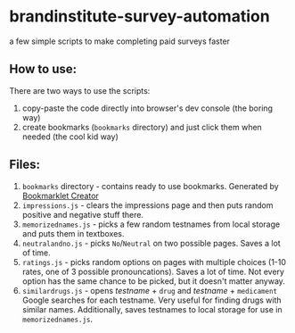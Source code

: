 # brandinstitute-survey-automation
a few simple scripts to make completing paid surveys faster

## How to use:
There are two ways to use the scripts:
1. copy-paste the code directly into browser's dev console (the boring way)
2. create bookmarks (`bookmarks` directory) and just click them when needed (the cool kid way)
## Files:
1. `bookmarks` directory - contains ready to use bookmarks. Generated by [Bookmarklet Creator](https://mrcoles.com/bookmarklet/)
2. `impressions.js` - clears the impressions page and then puts random positive and negative stuff there.
3. `memorizednames.js` - picks a few random testnames from local storage and puts them in textboxes. 
4. `neutralandno.js` - picks `No`/`Neutral` on two possible pages. Saves a lot of time.
5. `ratings.js` - picks random options on pages with multiple choices (1-10 rates, one of 3 possible pronouncations). Saves a lot of time. Not every option has the same chance to be picked, but it doesn't matter anyway.
6. `similardrugs.js` - opens *testname* + `drug` and *testname* + `medicament` Google searches for each testname. Very useful for finding drugs with similar names. Additionally, saves testnames to local storage for use in `memorizednames.js`.
 
